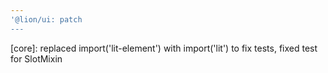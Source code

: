 ```yaml
---
'@lion/ui: patch
---
```


[core]: replaced import('lit-element') with import('lit') to fix tests, fixed test for SlotMixin
